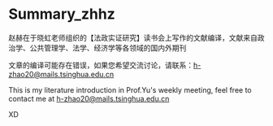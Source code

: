 # Summary_zhhz
赵赫在于晓虹老师组织的【法政实证研究】读书会上写作的文献编译，文献来自政治学、公共管理学、法学、经济学等各领域的国内外期刊

文章的编译可能存在错误，如果您希望交流讨论，请联系：h-zhao20@mails.tsinghua.edu.cn

This is my literature introduction in Prof.Yu's weekly meeting, feel free to contact me at h-zhao20@mails.tsinghua.edu.cn

XD



